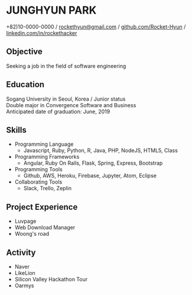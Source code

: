 # JUNGHYUN PARK  
+82)10-0000-0000 / rockethyun@gmail.com / [github.com/Rocket-Hyun](github.com/Rocket-Hyun) / [linkedin.com/in/rockethacker](linkedin.com/in/rockethacker)

## Objective

Seeking a job in the field of software engineering

## Education

Sogang University in Seoul, Korea / Junior status  
Double major in Convergence Software and Business  
Anticipated date of graduation: June, 2019  

## Skills

- Programming Language  
  - Javascript, Ruby, Python, R, Java, PHP, NodeJS, HTML5, Class
- Programming Frameworks  
  - Angular, Ruby On Rails, Flask, Spring, Express, Bootstrap
- Programming Tools  
  - Github, AWS, Heroku, Firebase, Jupyter, Atom, Eclipse
- Collaborating Tools  
  - Slack, Trello, Zeplin

## Project Experience

- Luvpage
- Web Download Manager
- Woong's road

## Activity

- Naver
- LikeLion
- Silicon Valley Hackathon Tour
- Oarmys
